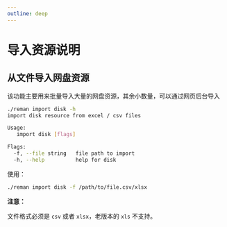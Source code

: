 ```yaml
---
outline: deep
---
```


# 导入资源说明

## 从文件导入网盘资源

该功能主要用来批量导入大量的网盘资源，其余小数量，可以通过网页后台导入

```sh
./reman import disk -h
import disk resource from excel / csv files

Usage:
   import disk [flags]

Flags:
  -f, --file string   file path to import
  -h, --help          help for disk
```

使用：

```sh
./reman import disk -f /path/to/file.csv/xlsx
```

**注意：**

文件格式必须是 `csv` 或者 `xlsx`，老版本的 `xls` 不支持。
